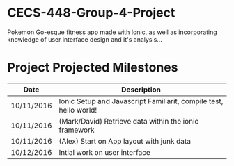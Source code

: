 # CECS-448-Group-4-Project
Pokemon Go-esque fitness app made with Ionic, as well as incorporating knowledge of user interface design and it's analysis... 

# Project Projected Milestones
|Date|Description|
| --- | --- |
| 10/11/2016 | Ionic Setup and Javascript Familiarit, compile test, hello world! |
| 10/11/2016 | (Mark/David) Retrieve data within the ionic framework |
| 10/11/2016 | (Alex) Start on App layout with junk data |
| 10/12/2016 | Intial work on user interface

